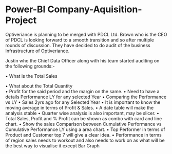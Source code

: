 # Power-BI Company-Aquisition-Project


Optiveriance is planning to be merged with PDCL Ltd. Brown
who is the CEO of PDCL is looking forward to a smooth
transition and so after multiple rounds of discussion. They
have decided to do audit of the business Infrastructure of
Optiveriance.

Justin who the Chief Data Officer along with his team started
auditing on the following grounds:-

• What is the Total Sales

• What about the Total Quantity  
• Profit for the said period and the margin on the same.
• Need to have a details Performance LY for any selected
Year
• Comparing the Performance vs LY
• Sales 2yrs ago for any Selected Year
• It is important to know the moving average in terms of
Profit & Sales.
• A date table will make the analysis stable
• Quarter wise analysis is also important, may be slicer.
• Total Sales, Profit and % Profit can be shown as combo
with card and line chart.
• Show the sales Comparison between Cumulative
Performance vs Cumulative Performance LY using a
area chart.
• Top Performer in terms of Product and Customer top 7
will give a clear idea.
• Performance in terms of region sales needs to workout
and also needs to work on as what will be the best way
to visualise it except Bar Graph
